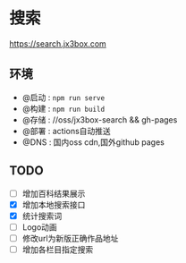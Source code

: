 # 搜索 
https://search.jx3box.com  


## 环境
+ @启动 : `npm run serve`  
+ @构建 : `npm run build`    
+ @存储 : //oss/jx3box-search && gh-pages  
+ @部署 : actions自动推送
+ @DNS : 国内oss cdn,国外github pages


## TODO
- [ ] 增加百科结果展示
- [x] 增加本地搜索接口
- [x] 统计搜索词
- [ ] Logo动画
- [ ] 修改url为新版正确作品地址
- [ ] 增加各栏目指定搜索